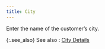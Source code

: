 ```yaml
---
title: City
---
```



Enter the name of the customer’s city.


{:.see_also}
See also
: [City  Details](JavaScript:RelatedTopics1.Click())<!--Metadata type="DesignerControl" startspan
<object CLASSID="clsid:ADB880A6-D8FF-11CF-9377-00AA003B7A11"
	ID=RelatedTopics1
	TYPE="application/x-oleobject">
</object>-->

<object classid="clsid:ADB880A6-D8FF-11CF-9377-00AA003B7A11" id="RelatedTopics1" type="application/x-oleobject"> 
 <param name="Command" value="Related Topics">
<param name="Window" value="second">
<param name="Item1" value="City Details;{{site.mc_chm}}/misc/city_find_customers_dialog_more_choices_content.html">
</object><!--Metadata type="DesignerControl" endspan-->
